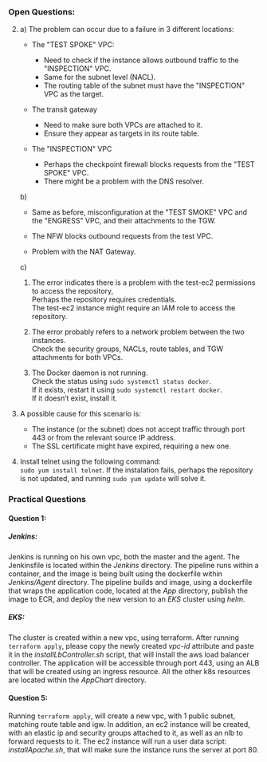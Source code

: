 ### Open Questions:

2) 
   a) The problem can occur due to a failure in 3 different locations:
   - The "TEST SPOKE" VPC:  
      - Need to check if the instance allows outbound traffic to the "INSPECTION" VPC.  
      - Same for the subnet level (NACL).  
      - The routing table of the subnet must have the "INSPECTION" VPC as the target.  

   - The transit gateway  
      - Need to make sure both VPCs are attached to it.  
      - Ensure they appear as targets in its route table.  

   - The "INSPECTION" VPC  
      - Perhaps the checkpoint firewall blocks requests from the "TEST SPOKE" VPC.  
      - There might be a problem with the DNS resolver. 

   b) 
   - Same as before, misconfiguration at the "TEST SMOKE" VPC and the "ENGRESS" VPC, and their attachments to the TGW.  

   - The NFW blocks outbound requests from the test VPC.  

   - Problem with the NAT Gateway.

   c)
   1) The error indicates there is a problem with the test-ec2 permissions to access the repository,  
   Perhaps the repository requires credentials.  
   The test-ec2 instance might require an IAM role to access the repository.  

   2) The error probably refers to a network problem between the two instances.  
       Check the security groups, NACLs, route tables, and TGW attachments for both VPCs.  

   3) The Docker daemon is not running.  
      Check the status using `sudo systemctl status docker`.  
      If it exists, restart it using `sudo systemctl restart docker`.  
      If it doesn’t exist, install it.

3)  A possible cause for this scenario is:  
    - The instance (or the subnet) does not accept traffic through port 443 or from the relevant source IP address.  
    - The SSL certificate might have expired, requiring a new one.  

4) Install telnet using the following command:  
   `sudo yum install telnet`.
   If the instalation fails, perhaps the repository is not updated, and running `sudo yum update` will solve it.

### Practical Questions

#### Question 1:

##### Jenkins: 


Jenkins is running on his own vpc, both the master and the agent. The Jenkinsfile is located within the *Jenkins* directory. The pipeline runs within a container, and the image is being built using the dockerfile within *Jenkins/Agent* directory. The pipeline builds and image, using a dockerfile that wraps the application code, located at the *App* directory, publish the image to ECR, and deploy the new version to an *EKS* cluster using *helm*.

##### EKS: #####
 The cluster is created within a new vpc, using terraform.
 After running `terraform apply`, please copy the newly created *vpc-id* attribute and paste it in the *installLbController.sh* script, that will install the aws load balancer controller. The application will be accessible through port 443, using an ALB that will be created using an ingress resource. All the other k8s resources are located within the *AppChart* directory.

 #### Question 5: 
 Running `terraform apply`, will create a new vpc, with 1 public subnet, matching route table and igw. In addition, an ec2 instance will be created, with an elastic ip and security groups attached to it, as well as an nlb to forward requests to it. The ec2 instance will run a user data script: *installApache.sh*, that will make sure the instance runs the server at port 80.

